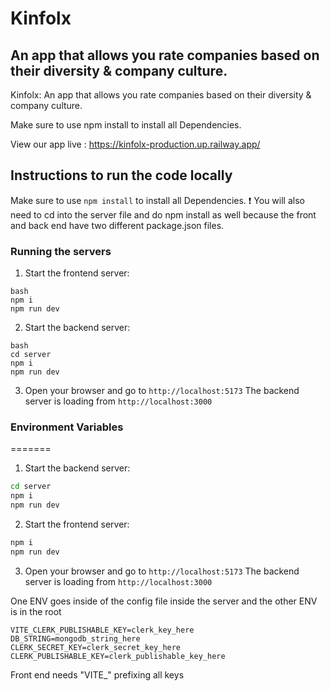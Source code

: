 # Kinfolx

## An app that allows you rate companies based on their diversity & company culture.

Kinfolx: An app that allows you rate companies based on their diversity & company culture.

Make sure to use npm install to install all Dependencies.

View our app live : https://kinfolx-production.up.railway.app/

## Instructions to run the code locally

Make sure to use `npm install` to install all Dependencies.
:exclamation: You will also need to cd into the server file and do npm install as well because the front and back end have two different package.json files.

### Running the servers

1. Start the frontend server:

```
bash
npm i
npm run dev
```

2. Start the backend server:

```
bash
cd server
npm i
npm run dev
```

3. Open your browser and go to `http://localhost:5173`
   The backend server is loading from `http://localhost:3000`

### Environment Variables

=======

1. Start the backend server:

```bash
cd server
npm i
npm run dev
```

2. Start the frontend server:

```bash
npm i
npm run dev
```

3. Open your browser and go to `http://localhost:5173`
   The backend server is loading from `http://localhost:3000`

One ENV goes inside of the config file inside the server and the other ENV is in the root

```
VITE_CLERK_PUBLISHABLE_KEY=clerk_key_here
DB_STRING=mongodb_string_here
CLERK_SECRET_KEY=clerk_secret_key_here
CLERK_PUBLISHABLE_KEY=clerk_publishable_key_here
```

Front end needs "VITE\_" prefixing all keys
